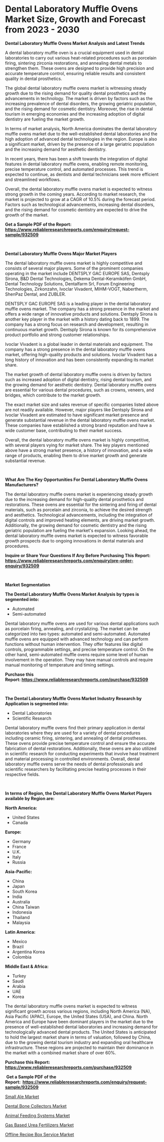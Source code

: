 <p><h1>Dental Laboratory Muffle Ovens Market Size, Growth and Forecast from 2023 - 2030</h1></p><p><strong>Dental Laboratory Muffle Ovens Market Analysis and Latest Trends</strong></p>
<p><p>A dental laboratory muffle oven is a crucial equipment used in dental laboratories to carry out various heat-related procedures such as porcelain firing, sintering zirconia restorations, and annealing dental metals to strengthen them. These ovens are designed to provide high precision and accurate temperature control, ensuring reliable results and consistent quality in dental prosthetics.</p><p>The global dental laboratory muffle ovens market is witnessing steady growth due to the rising demand for quality dental prosthetics and the advancements in technology. The market is driven by factors such as the increasing prevalence of dental disorders, the growing geriatric population, and the rising demand for cosmetic dentistry. Moreover, the rise in dental tourism in emerging economies and the increasing adoption of digital dentistry are fueling the market growth.</p><p>In terms of market analysis, North America dominates the dental laboratory muffle ovens market due to the well-established dental laboratories and the high adoption of advanced dental technologies in the region. Europe is also a significant market, driven by the presence of a large geriatric population and the increasing demand for aesthetic dentistry.</p><p>In recent years, there has been a shift towards the integration of digital features in dental laboratory muffle ovens, enabling remote monitoring, precise temperature control, and automated processes. This trend is expected to continue, as dentists and dental technicians seek more efficient and streamlined workflows.</p><p>Overall, the dental laboratory muffle ovens market is expected to witness strong growth in the coming years. According to market research, the market is projected to grow at a CAGR of 10.5% during the forecast period. Factors such as technological advancements, increasing dental disorders, and the rising demand for cosmetic dentistry are expected to drive the growth of the market.</p></p>
<p><strong>Get a Sample PDF of the Report:&nbsp; <a href="https://www.reliableresearchreports.com/enquiry/request-sample/932509">https://www.reliableresearchreports.com/enquiry/request-sample/932509</a></strong></p>
<p>&nbsp;</p>
<p><strong>Dental Laboratory Muffle Ovens Major Market Players</strong></p>
<p><p>The dental laboratory muffle ovens market is highly competitive and consists of several major players. Some of the prominent companies operating in the market include DENTSPLY GAC EUROPE SAS, Dentsply Sirona, B&D Dental Technologies, Dekema Dental-Keramiköfen GmbH, Dental Technology Solutions, Dentalfarm Srl, Forum Engineering Technologies, Zirkonzahn, Ivoclar Vivadent, MIHM-VOGT, Nabertherm, ShenPaz Dental, and ZUBLER.</p><p>DENTSPLY GAC EUROPE SAS is a leading player in the dental laboratory muffle ovens market. The company has a strong presence in the market and offers a wide range of innovative products and solutions. Dentsply Sirona is another key player in the market with a history dating back to 1899. The company has a strong focus on research and development, resulting in continuous market growth. Dentsply Sirona is known for its comprehensive product portfolio and strong customer relationships.</p><p>Ivoclar Vivadent is a global leader in dental materials and equipment. The company has a strong presence in the dental laboratory muffle ovens market, offering high-quality products and solutions. Ivoclar Vivadent has a long history of innovation and has been consistently expanding its market share.</p><p>The market growth of dental laboratory muffle ovens is driven by factors such as increased adoption of digital dentistry, rising dental tourism, and the growing demand for aesthetic dentistry. Dental laboratory muffle ovens are essential for various dental procedures, such as crowns, veneers, and bridges, which contribute to the market growth.</p><p>The exact market size and sales revenue of specific companies listed above are not readily available. However, major players like Dentsply Sirona and Ivoclar Vivadent are estimated to have significant market presence and generate substantial revenue in the dental laboratory muffle ovens market. These companies have established a strong brand reputation and have a wide customer base, contributing to their market success.</p><p>Overall, the dental laboratory muffle ovens market is highly competitive, with several players vying for market share. The key players mentioned above have a strong market presence, a history of innovation, and a wide range of products, enabling them to drive market growth and generate substantial revenue.</p></p>
<p>&nbsp;</p>
<p><strong>What Are The Key Opportunities For Dental Laboratory Muffle Ovens Manufacturers?</strong></p>
<p><p>The dental laboratory muffle ovens market is experiencing steady growth due to the increasing demand for high-quality dental prosthetics and restorations. These ovens are essential for the sintering and firing of dental materials, such as porcelain and zirconia, to achieve the desired strength and aesthetics. Technological advancements, including the integration of digital controls and improved heating elements, are driving market growth. Additionally, the growing demand for cosmetic dentistry and the rising geriatric population are fueling the market's expansion. Looking ahead, the dental laboratory muffle ovens market is expected to witness favorable growth prospects due to ongoing innovations in dental materials and procedures.</p></p>
<p><strong>Inquire or Share Your Questions If Any Before Purchasing This Report: <a href="https://www.reliableresearchreports.com/enquiry/pre-order-enquiry/932509">https://www.reliableresearchreports.com/enquiry/pre-order-enquiry/932509</a></strong></p>
<p>&nbsp;</p>
<p><strong>Market Segmentation</strong></p>
<p><strong>The Dental Laboratory Muffle Ovens Market Analysis by types is segmented into:</strong></p>
<p><ul><li>Automated</li><li>Semi-automated</li></ul></p>
<p><p>Dental laboratory muffle ovens are used for various dental applications such as porcelain firing, annealing, and crystalizing. The market can be categorized into two types: automated and semi-automated. Automated muffle ovens are equipped with advanced technology and can perform functions without human intervention. They offer features like digital controls, programmable settings, and precise temperature control. On the other hand, semi-automated muffle ovens require some level of human involvement in the operation. They may have manual controls and require manual monitoring of temperature and timing settings.</p></p>
<p><strong>Purchase this Report:&nbsp;<a href="https://www.reliableresearchreports.com/purchase/932509">https://www.reliableresearchreports.com/purchase/932509</a></strong></p>
<p>&nbsp;</p>
<p><strong>The Dental Laboratory Muffle Ovens Market Industry Research by Application is segmented into:</strong></p>
<p><ul><li>Dental Laboratories</li><li>Scientific Research</li></ul></p>
<p><p>Dental laboratory muffle ovens find their primary application in dental laboratories where they are used for a variety of dental procedures including ceramic firing, sintering, and annealing of dental prostheses. These ovens provide precise temperature control and ensure the accurate fabrication of dental restorations. Additionally, these ovens are also utilized in scientific research for conducting experiments that involve heat treatment and material processing in controlled environments. Overall, dental laboratory muffle ovens serve the needs of dental professionals and scientific researchers by facilitating precise heating processes in their respective fields.</p></p>
<p>&nbsp;</p>
<p><strong>In terms of Region, the Dental Laboratory Muffle Ovens Market Players available by Region are:</strong></p>
<p>
    <p> <strong> North America: </strong>
        <ul>
            <li>United States</li>
            <li>Canada</li>
        </ul>
        </p> 
    <p> <strong> Europe: </strong>
        <ul>
            <li>Germany</li>
            <li>France</li>
            <li>U.K.</li>
            <li>Italy</li>
            <li>Russia</li>
        </ul>
        </p> 
    <p> <strong> Asia-Pacific: </strong>
        <ul>
            <li>China</li>
            <li>Japan</li>
            <li>South Korea</li>
            <li>India</li>
            <li>Australia</li>
            <li>China Taiwan</li>
            <li>Indonesia</li>
            <li>Thailand</li>
            <li>Malaysia</li>
        </ul>
        </p> 
    <p> <strong> Latin America: </strong>
        <ul>
            <li>Mexico</li>
            <li>Brazil</li>
            <li>Argentina Korea</li>
            <li>Colombia</li>
        </ul>
        </p> 
    <p> <strong> Middle East & Africa: </strong>
        <ul>
            <li>Turkey</li>
            <li>Saudi</li>
            <li>Arabia</li>
            <li>UAE</li>
            <li>Korea</li>
        </ul>
    </p>
    </p>
<p><p>The dental laboratory muffle ovens market is expected to witness significant growth across various regions, including North America (NA), Asia Pacific (APAC), Europe, the United States (USA), and China. North America and Europe have been dominant players in the market due to the presence of well-established dental laboratories and increasing demand for technologically advanced dental products. The United States is anticipated to hold the largest market share in terms of valuation, followed by China, due to the growing dental tourism industry and expanding oral healthcare infrastructure. These regions are projected to maintain their dominance in the market with a combined market share of over 60%.</p></p>
<p><strong>Purchase this Report: <a href="https://www.reliableresearchreports.com/purchase/932509">https://www.reliableresearchreports.com/purchase/932509</a></strong></p>
<p>&nbsp;<strong>Get a Sample PDF of the Report:&nbsp;&nbsp;<a href="https://www.reliableresearchreports.com/enquiry/request-sample/932509">https://www.reliableresearchreports.com/enquiry/request-sample/932509</a></strong></p>
<p><strong></strong></p>
<p><p><a href="https://www.reportprime.com/small-ale-r5950">Small Ale Market</a></p><p><a href="https://github.com/NorbertYates/Market-Research-Report-List-1/blob/main/dental-bone-collectors-market.md">Dental Bone Collectors Market</a></p><p><a href="https://medium.com/@twiladurgan/animal-feeding-systems-market-size-growth-forecast-2023-2030-d9fab61d2fdc">Animal Feeding Systems Market</a></p><p><a href="https://www.linkedin.com/pulse/gas-based-urea-fertilizers-market-size-share-global-analysis-uufhe/">Gas Based Urea Fertilizers Market</a></p><p><a href="https://github.com/RoccoManning/Market-Research-Report-List-1/blob/main/offline-recipe-box-service-market.md">Offline Recipe Box Service Market</a></p></p>
